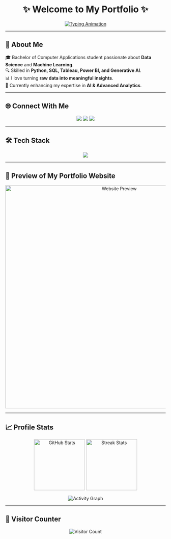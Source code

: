 <h1 align="center">✨ Welcome to My Portfolio ✨</h1>

<p align="center">
  <a href="https://drishtikori.github.io/">
    <img src="https://readme-typing-svg.demolab.com?font=Fira+Code&size=28&pause=1000&color=F7007C&center=true&vCenter=true&width=600&lines=Hi+%F0%9F%91%8B+I'm+Drishti+Kori;Data+Science+Enthusiast;Python+%7C+SQL+%7C+ML+%7C+Power+BI+%7C+Tableau;Welcome+to+my+Portfolio+Website!" alt="Typing Animation" />
  </a>
</p>

---

## 🚀 About Me  
🎓 Bachelor of Computer Applications student passionate about **Data Science** and **Machine Learning**.  
🔍 Skilled in **Python, SQL, Tableau, Power BI, and Generative AI**.  
📊 I love turning **raw data into meaningful insights**.  
🌱 Currently enhancing my expertise in **AI & Advanced Analytics**.  

---

## 🌐 Connect With Me  
<p align="center">
  <a href="mailto:drishtikori4@gmail.com"><img src="https://img.shields.io/badge/Gmail-D14836?style=for-the-badge&logo=gmail&logoColor=white"/></a>
  <a href="https://www.linkedin.com/in/drishti-kori"><img src="https://img.shields.io/badge/LinkedIn-0077B5?style=for-the-badge&logo=linkedin&logoColor=white"/></a>
  <a href="https://drishtikori.github.io/"><img src="https://img.shields.io/badge/Portfolio-000000?style=for-the-badge&logo=About.me&logoColor=white"/></a>
</p>

---

## 🛠️ Tech Stack  
<p align="center">
  <img src="https://skillicons.dev/icons?i=python,git,github,mysql,sqlite,tensorflow,sklearn,tableau,powerbi" />
</p>

---

## 📸 Preview of My Portfolio Website  
<p align="center">
  <a href="https://drishtikori.github.io/">
    <img src="https://github.com/DrishtiKori/DrishtiKori.github.io/blob/main/preview.gif" alt="Website Preview" width="700px" />
  </a>
</p>

---

## 📈 Profile Stats  
<p align="center">
  <img src="https://github-readme-stats.vercel.app/api?username=DrishtiKori&show_icons=true&theme=radical" alt="GitHub Stats" height="160" />
  <img src="https://github-readme-streak-stats.herokuapp.com/?user=DrishtiKori&theme=radical" alt="Streak Stats" height="160"/>
</p>

<p align="center">
  <img src="https://github-readme-activity-graph.vercel.app/graph?username=DrishtiKori&theme=dracula" alt="Activity Graph" />
</p>

---

## 🎯 Visitor Counter  
<p align="center">
  <img src="https://profile-counter.glitch.me/DrishtiKori/count.svg" alt="Visitor Count" />
</p>
